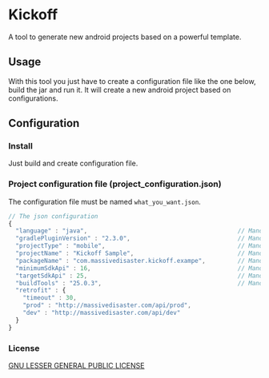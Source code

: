 Kickoff
===============
A tool to generate new android projects based on a powerful template.

Usage
-----
With this tool you just have to create a configuration file like the one below, build the jar and run it. 
It will create a new android project based on configurations.

Configuration
-------------
### Install

Just build and create configuration file.

### Project configuration file (project_configuration.json)
The configuration file must be named `what_you_want.json`.
```js
// The json configuration
{
  "language" : "java",                                          // Mandatory
  "gradlePluginVersion" : "2.3.0",                              // Mandatory
  "projectType" : "mobile",                                     // Mandatory
  "projectName" : "Kickoff Sample",                             // Mandatory
  "packageName" : "com.massivedisaster.kickoff.exampe",         // Mandatory
  "minimumSdkApi" : 16,                                         // Mandatory
  "targetSdkApi" : 25,                                          // Mandatory
  "buildTools" : "25.0.3",                                      // Mandatory
  "retrofit" : {
    "timeout" : 30,
    "prod" : "http://massivedisaster.com/api/prod",
    "dev" : "http://massivedisaster.com/api/dev"
  }
}

```

### License
[GNU LESSER GENERAL PUBLIC LICENSE](LICENSE.md)
